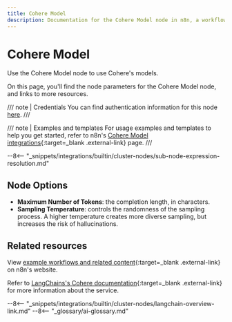 ```yaml
---
title: Cohere Model
description: Documentation for the Cohere Model node in n8n, a workflow automation platform. Includes details of operations and configuration, and links to examples and credentials information.
---
```


# Cohere Model

Use the Cohere Model node to use Cohere's models.

On this page, you'll find the node parameters for the Cohere Model node, and links to more resources.

/// note | Credentials
You can find authentication information for this node [here](/integrations/builtin/credentials/cohere/).
///

/// note | Examples and templates
For usage examples and templates to help you get started, refer to n8n's [Cohere Model integrations](https://n8n.io/integrations/cohere-model/){:target=_blank .external-link} page.
///

--8<-- "_snippets/integrations/builtin/cluster-nodes/sub-node-expression-resolution.md"

## Node Options

* **Maximum Number of Tokens**: the completion length, in characters.
* **Sampling Temperature**: controls the randomness of the sampling process. A higher temperature creates more diverse sampling, but increases the risk of hallucinations.


## Related resources

View [example workflows and related content](https://n8n.io/integrations/cohere-model/){:target=_blank .external-link} on n8n's website.

Refer to [LangChains's Cohere documentation](https://js.langchain.com/docs/modules/model_io/models/llms/integrations/cohere){:target=_blank .external-link} for more information about the service.

--8<-- "_snippets/integrations/builtin/cluster-nodes/langchain-overview-link.md"
--8<-- "_glossary/ai-glossary.md"
